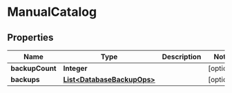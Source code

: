 

# ManualCatalog


## Properties

Name | Type | Description | Notes
------------ | ------------- | ------------- | -------------
**backupCount** | **Integer** |  |  [optional]
**backups** | [**List&lt;DatabaseBackupOps&gt;**](DatabaseBackupOps.md) |  |  [optional]



